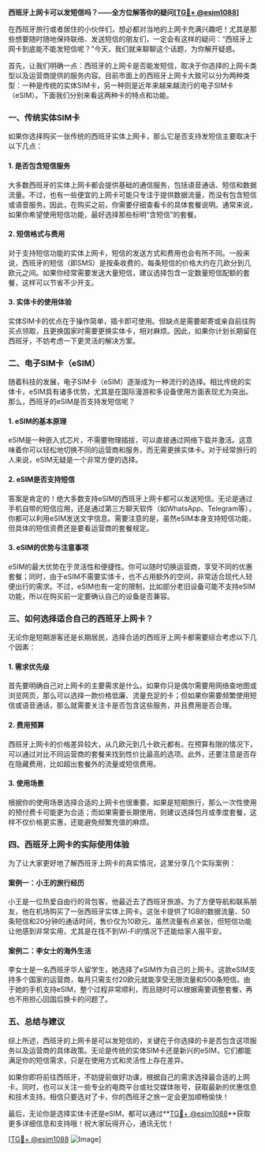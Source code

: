 **西班牙上网卡可以发短信吗？——全方位解答你的疑问[[TG💪+ @esim1088](https://t.me/s/esim1088)]**

在西班牙旅行或者居住的小伙伴们，想必都对当地的上网卡充满兴趣吧！尤其是那些想要随时随地保持联络、发送短信的朋友们，一定会有这样的疑问：“西班牙上网卡到底能不能发短信呢？”今天，我们就来聊聊这个话题，为你解开疑惑。

首先，让我们明确一点：西班牙的上网卡是否能发短信，取决于你选择的上网卡类型以及运营商提供的服务内容。目前市面上的西班牙上网卡大致可以分为两种类型：一种是传统的实体SIM卡，另一种则是近年来越来越流行的电子SIM卡（eSIM）。下面我们分别来看这两种卡的特点和功能。

### 一、传统实体SIM卡

如果你选择购买一张传统的西班牙实体上网卡，那么它是否支持发短信主要取决于以下几点：

#### 1. 是否包含短信服务
大多数西班牙的实体上网卡都会提供基础的通信服务，包括语音通话、短信和数据流量。不过，也有一些便宜的上网卡可能只专注于提供数据流量，而没有包含短信或语音服务。因此，在购买之前，你需要仔细查看卡的具体套餐说明。通常来说，如果你希望使用短信功能，最好选择那些标明“含短信”的套餐。

#### 2. 短信格式与费用
对于支持短信功能的实体上网卡，短信的发送方式和费用也会有所不同。一般来说，西班牙的短信（即SMS）是按条收费的，每条短信的价格大约在几欧分到几欧元之间。如果你经常需要发送大量短信，建议选择包含一定数量短信配额的套餐，这样可以节省不少开支。

#### 3. 实体卡的使用体验
实体SIM卡的优点在于操作简单，插卡即可使用。但缺点是需要邮寄或亲自前往购买点领取，且更换国家时需要更换实体卡，相对麻烦。因此，如果你计划长期留在西班牙，不妨考虑一下更灵活的解决方案。

### 二、电子SIM卡（eSIM）

随着科技的发展，电子SIM卡（eSIM）逐渐成为一种流行的选择。相比传统的实体卡，eSIM具有诸多优势，尤其是在国际漫游和多设备使用方面表现尤为突出。那么，西班牙的eSIM是否支持发短信呢？

#### 1. eSIM的基本原理
eSIM是一种嵌入式芯片，不需要物理插拔，可以直接通过网络下载并激活。这意味着你可以轻松地切换不同的运营商和服务，而无需更换实体卡。对于经常旅行的人来说，eSIM无疑是一个非常方便的选择。

#### 2. eSIM是否支持短信
答案是肯定的！绝大多数支持eSIM的西班牙上网卡都可以发送短信。无论是通过手机自带的短信应用，还是通过第三方聊天软件（如WhatsApp、Telegram等），你都可以利用eSIM发送文字信息。需要注意的是，虽然eSIM本身支持短信功能，但具体的短信资费还是要看运营商的套餐规定。

#### 3. eSIM的优势与注意事项
eSIM的最大优势在于灵活性和便捷性。你可以随时切换运营商，享受不同的优惠套餐；同时，由于eSIM不需要实体卡，也不占用额外的空间，非常适合现代人轻便出行的需求。不过，eSIM也有一定的限制，比如部分老旧设备可能不支持eSIM功能，所以在购买前一定要确认自己的设备是否兼容。

### 三、如何选择适合自己的西班牙上网卡？

无论你是短期游客还是长期居民，选择合适的西班牙上网卡都需要综合考虑以下几个因素：

#### 1. 需求优先级
首先要明确自己对上网卡的主要需求是什么。如果你只是偶尔需要用网络查地图或浏览网页，那么可以选择一款价格低廉、流量充足的卡；但如果你需要频繁使用短信或语音通话，那么就需要关注卡是否包含这些服务，并且费用是否合理。

#### 2. 费用预算
西班牙上网卡的价格差异较大，从几欧元到几十欧元都有。在预算有限的情况下，可以通过对比不同运营商的套餐来找到性价比最高的选项。此外，还要注意是否存在隐藏费用，比如超出套餐外的流量或短信费用。

#### 3. 使用场景
根据你的使用场景选择合适的上网卡也很重要。如果是短期旅行，那么一次性使用的预付费卡可能更为合适；而如果需要长期使用，则建议选择包月或季度套餐，这样不仅价格更实惠，还能避免频繁充值的麻烦。

### 四、西班牙上网卡的实际使用体验

为了让大家更好地了解西班牙上网卡的真实情况，这里分享几个实际案例：

#### 案例一：小王的旅行经历
小王是一位热爱自由行的背包客，他最近去了西班牙旅游。为了方便导航和联系朋友，他在机场购买了一张西班牙实体上网卡。这张卡提供了1GB的数据流量、50条短信和20分钟的通话时间，售价仅为10欧元。虽然流量有点紧张，但短信功能让他感到非常实用，尤其是在找不到Wi-Fi的情况下还能给家人报平安。

#### 案例二：李女士的海外生活
李女士是一名西班牙华人留学生，她选择了eSIM作为自己的上网卡。这款eSIM支持多个国家的运营商，每月只需支付20欧元就能享受无限流量和500条短信。由于她的手机支持eSIM，整个过程非常顺利，而且随时可以根据需要调整套餐，再也不用担心回国后换卡的问题了。

### 五、总结与建议

综上所述，西班牙的上网卡是可以发短信的，关键在于你选择的卡是否包含这项服务以及运营商的具体政策。无论是传统的实体SIM卡还是新兴的eSIM，它们都能满足你的短信需求，只是在使用方式和灵活性上存在差异。

如果你即将前往西班牙，不妨提前做好功课，根据自己的需求选择最合适的上网卡。同时，也可以关注一些专业的电商平台或社交媒体账号，获取最新的优惠信息和技术支持。相信只要选对了卡，你的西班牙之旅一定会更加顺畅愉快！

最后，无论你是选择实体卡还是eSIM，都可以通过**[TG💪+ @esim1088](https://t.me/s/esim1088)**获取更多详细信息和支持哦！祝大家玩得开心，通讯无忧！

[[TG💪+ @esim1088](https://t.me/s/esim1088) ![Image](https://i.postimg.cc/4NQfJmqS/Snipaste-2025-05-13-00-14-12.png)]